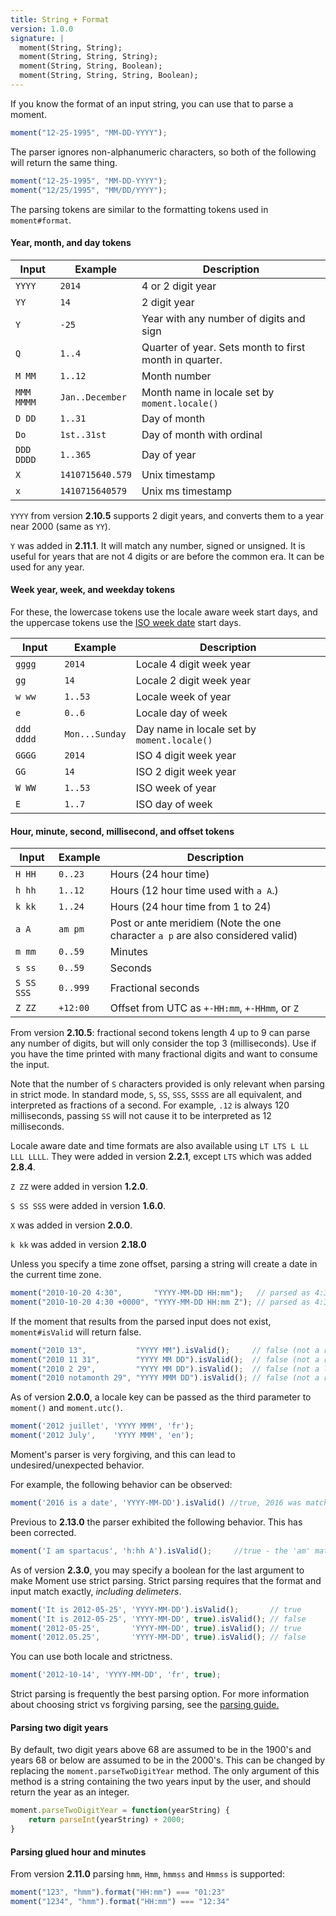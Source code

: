 ```yaml
---
title: String + Format
version: 1.0.0
signature: |
  moment(String, String);
  moment(String, String, String);
  moment(String, String, Boolean);
  moment(String, String, String, Boolean);
---
```



If you know the format of an input string, you can use that to parse a moment.

```javascript
moment("12-25-1995", "MM-DD-YYYY");
```

The parser ignores non-alphanumeric characters, so both of the following will return the same thing.

```javascript
moment("12-25-1995", "MM-DD-YYYY");
moment("12/25/1995", "MM/DD/YYYY");
```

The parsing tokens are similar to the formatting tokens used in `moment#format`.

#### Year, month, and day tokens

| Input       | Example          | Description |
| ----------- | ---------------- | ----------- |
| `YYYY`      | `2014`           | 4 or 2 digit year |
| `YY`        | `14`             | 2 digit year |
| `Y`         | `-25`            | Year with any number of digits and sign |
| `Q`         | `1..4`           | Quarter of year. Sets month to first month in quarter. |
| `M MM`      | `1..12`          | Month number |
| `MMM MMMM`  | `Jan..December`  | Month name in locale set by `moment.locale()` |
| `D DD`      | `1..31`          | Day of month |
| `Do`        | `1st..31st`      | Day of month with ordinal |
| `DDD DDDD`  | `1..365`         | Day of year |
| `X`         | `1410715640.579` | Unix timestamp |
| `x`         | `1410715640579`  | Unix ms timestamp |

`YYYY` from version **2.10.5** supports 2 digit years, and converts them to a year
near 2000 (same as `YY`).

`Y` was added in **2.11.1**. It will match any number, signed or unsigned. It is useful for years that are not 4 digits or are before the common era. It can be used for any year.

#### Week year, week, and weekday tokens

For these, the lowercase tokens use the locale aware week start days, and the uppercase tokens use the [ISO week date](https://en.wikipedia.org/wiki/ISO_week_date) start days.

| Input       | Example          | Description |
| ----------- | ---------------- | ----------- |
| `gggg`      | `2014`           | Locale 4 digit week year |
| `gg`        | `14`             | Locale 2 digit week year |
| `w ww`      | `1..53`          | Locale week of year |
| `e`         | `0..6`           | Locale day of week |
| `ddd dddd`  | `Mon...Sunday`   | Day name in locale set by `moment.locale()` |
| `GGGG`      | `2014`           | ISO 4 digit week year |
| `GG`        | `14`             | ISO 2 digit week year |
| `W WW`      | `1..53`          | ISO week of year |
| `E`         | `1..7`           | ISO day of week |

#### Hour, minute, second, millisecond, and offset tokens

| Input          | Example  | Description |
| -------------- | -------- | ----------- |
| `H HH`         | `0..23`  | Hours (24 hour time) |
| `h hh`         | `1..12`  | Hours (12 hour time used with `a A`.) |
| `k kk`         | `1..24`  | Hours (24 hour time from 1 to 24) |
| `a A`          | `am pm`  | Post or ante meridiem (Note the one character `a p` are also considered valid) |
| `m mm`         | `0..59`  | Minutes |
| `s ss`         | `0..59`  | Seconds |
| `S SS SSS`     | `0..999` | Fractional seconds |
| `Z ZZ`         | `+12:00` | Offset from UTC as `+-HH:mm`, `+-HHmm`, or `Z` |

From version **2.10.5**: fractional second tokens length 4 up to 9 can parse
any number of digits, but will only consider the top 3 (milliseconds). Use if
you have the time printed with many fractional digits and want to consume the
input.

Note that the number of `S` characters provided is only relevant when parsing in strict mode.
In standard mode, `S`, `SS`, `SSS`, `SSSS` are all equivalent, and interpreted as fractions of a second.
For example, `.12` is always 120 milliseconds, passing `SS` will not cause it to be interpreted as 12 milliseconds.

Locale aware date and time formats are also available using `LT LTS L LL LLL
LLLL`. They were added in version **2.2.1**, except `LTS` which was added
**2.8.4**.

`Z ZZ` were added in version **1.2.0**.

`S SS SSS` were added in version **1.6.0**.

`X` was added in version **2.0.0**.

`k kk` was added in version **2.18.0**

Unless you specify a time zone offset, parsing a string will create a date in the current time zone.

```js
moment("2010-10-20 4:30",       "YYYY-MM-DD HH:mm");   // parsed as 4:30 local time
moment("2010-10-20 4:30 +0000", "YYYY-MM-DD HH:mm Z"); // parsed as 4:30 UTC
```

If the moment that results from the parsed input does not exist, `moment#isValid` will return false.

```js
moment("2010 13",           "YYYY MM").isValid();     // false (not a real month)
moment("2010 11 31",        "YYYY MM DD").isValid();  // false (not a real day)
moment("2010 2 29",         "YYYY MM DD").isValid();  // false (not a leap year)
moment("2010 notamonth 29", "YYYY MMM DD").isValid(); // false (not a real month name)
```

As of version **2.0.0**, a locale key can be passed as the third parameter to `moment()` and `moment.utc()`.

```js
moment('2012 juillet', 'YYYY MMM', 'fr');
moment('2012 July',    'YYYY MMM', 'en');
```

Moment's parser is very forgiving, and this can lead to undesired/unexpected behavior.

For example, the following behavior can be observed:

```javascript
moment('2016 is a date', 'YYYY-MM-DD').isValid() //true, 2016 was matched
```

Previous to **2.13.0** the parser exhibited the following behavior. This has been corrected.

```javascript
moment('I am spartacus', 'h:hh A').isValid();     //true - the 'am' matches the 'A' flag.
```

As of version **2.3.0**, you may specify a boolean for the last argument to make Moment use strict parsing. Strict parsing requires that the format and input match exactly, *including delimeters*.

```javascript
moment('It is 2012-05-25', 'YYYY-MM-DD').isValid();       // true
moment('It is 2012-05-25', 'YYYY-MM-DD', true).isValid(); // false
moment('2012-05-25',       'YYYY-MM-DD', true).isValid(); // true
moment('2012.05.25',       'YYYY-MM-DD', true).isValid(); // false
```

You can use both locale and strictness.

```javascript
moment('2012-10-14', 'YYYY-MM-DD', 'fr', true);
```

Strict parsing is frequently the best parsing option. For more information about choosing strict vs forgiving parsing, see the <a href="/guides/#/parsing/">parsing guide.</a>

#### Parsing two digit years

By default, two digit years above 68 are assumed to be in the 1900's and years 68 or below are assumed to be in the 2000's. This can be changed by replacing the `moment.parseTwoDigitYear` method. The only argument of this method is a string containing the two years input by the user, and should return the year as an integer.

```javascript
moment.parseTwoDigitYear = function(yearString) {
    return parseInt(yearString) + 2000;
}
```

#### Parsing glued hour and minutes

From version **2.11.0** parsing `hmm`, `Hmm`, `hmmss` and `Hmmss` is supported:

```javascript
moment("123", "hmm").format("HH:mm") === "01:23"
moment("1234", "hmm").format("HH:mm") === "12:34"
```
